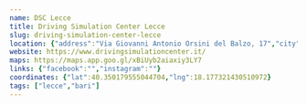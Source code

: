 ```yaml
---
name: DSC Lecce
title: Driving Simulation Center Lecce
slug: driving-simulation-center-lecce
location: {"address":"Via Giovanni Antonio Orsini del Balzo, 17","city":"Lecce LE","cap":"73100"}
website: https://www.drivingsimulationcenter.it/
maps: https://maps.app.goo.gl/xBiUyb2aiaxiy3LY7
links: {"facebook":"","instagram":""}
coordinates: {"lat":40.350179555044704,"lng":18.177321430510972}
tags: ["lecce","bari"]
---
```

